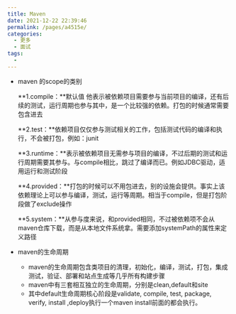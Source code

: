 ```yaml
---
title: Maven
date: 2021-12-22 22:39:46
permalink: /pages/a4515e/
categories:
  - 更多
  - 面试
tags:
  - 
---
```

* maven 的scope的类别

  **1.compile：**默认值 他表示被依赖项目需要参与当前项目的编译，还有后续的测试，运行周期也参与其中，是一个比较强的依赖。打包的时候通常需要包含进去

  **2.test：**依赖项目仅仅参与测试相关的工作，包括测试代码的编译和执行，不会被打包，例如：junit

  **3.runtime：**表示被依赖项目无需参与项目的编译，不过后期的测试和运行周期需要其参与。与compile相比，跳过了编译而已。例如JDBC驱动，适用运行和测试阶段

  **4.provided：**打包的时候可以不用包进去，别的设施会提供。事实上该依赖理论上可以参与编译，测试，运行等周期。相当于compile，但是打包阶段做了exclude操作

  **5.system：**从参与度来说，和provided相同，不过被依赖项不会从maven仓库下载，而是从本地文件系统拿。需要添加systemPath的属性来定义路径

* maven的生命周期

  * maven的生命周期包含类项目的清理，初始化，编译，测试，打包，集成测试，验证、部署和站点生成等几乎所有构建步骤
  * maven中有三套相互独立的生命周期，分别是clean,default和site
  * 其中default生命周期核心阶段是validate, compile, test, package, verify, install ,deploy执行一个maven install前面的都会执行。